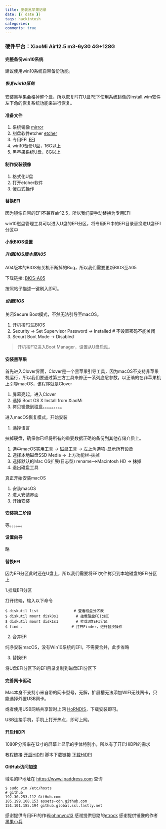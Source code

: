 ```yaml
---
title: 安装黑苹果记录
date: {{ date }}
tags: hackintosh
categories:
comments: true
---
```



### 硬件平台：XiaoMi Air12.5 m3-6y30 4G+128G

#### 完整备份win10系统

建议使用win10系统自带备份功能。

##### 恢复win10系统

安装黑苹果会格掉整个盘，所以恢复时在U盘PE下使用系统镜像的install.wim软件左下角的恢复系统功能来进行恢复。

#### 准备文件

1. 系统镜像         [mirror](https://blog.daliansky.net/macOS-Mojave-10.14.4-18E226-official-version-with-Clover-4903-original-image.html)
2. 刻盘软件etcher   [etcher](https://www.balena.io/etcher/)
3. 专用EFI          [EFI](https://github.com/johnnync13/EFI-Xiaomi-Notebook-air-12-5.git)
4. win10备份U盘，16G以上
5. 黑苹果系统U盘，8G以上

#### 制作安装镜像

1. 格式化U盘
2. 打开etcher软件
3. 傻瓜式操作

#### 替换EFI

因为镜像自带的EFI不兼容air12.5，所以我们要手动替换为专用EFI

win10磁盘管理工具可以进入U盘的EFI分区，将专用EFI中的EFI目录替换进U盘EFI分区中

#### 小米BIOS设置

##### 升级BIOS版本至A05
A04版本的BIOS有关机不断掉的Bug，所以我们需要更新BIOS至A05

下载链接: [BIOS-A05](http://bbs.xiaomi.cn/t-13100333)

按照帖子描述一键刷入即可。

##### 设置BIOS
关闭Secure Boot模式，不然无法引导至macOS。

1. 开机按F2进BIOS
2. Security -> Set Supervisor Password -> Installed  # 不设置密码不能关闭
3. Securt Boot Mode -> Disabled

> 开机按F12进入Boot Manager，设置从U盘启动。

#### 安装黑苹果

首先进入Clover界面，Clover是一个黑苹果引导工具，因为macOS不支持非苹果机运行，所以我们要通过第三方工具来修正一系列底层参数，以正确的在非苹果机上引导macOS，该程序就是Clover

1. 屏幕亮起，进入Clover
2. 选择 Boot OS X Install from XiaoMi
3. 拷贝镜像到磁盘。。。。。。。。。

进入macOS恢复模式，开始安装
1. 选择语言

抹掉硬盘，确保你已经将所有的重要数据正确的备份到其他存储介质上。

1. 选中macOS实用工具 -> 磁盘工具 -> 左上角选项-显示所有设备
6. 选择本地磁盘SSD Media -> 上方功能栏-抹掉
7. 选择默认的Mac OS扩展(日志型)  rename-->Macintosh HD  -> 抹掉
8. 退出磁盘工具

真正开始安装macOS

1. 安装macOS
2. 进入安装界面
3. 开始安装

#### 安装第二阶段

等。。。。。。

#### 设置向导

略

#### 替换EFI

因为EFI分区此时还在U盘上，所以我们需要将EFI文件拷贝到本地磁盘的EFI分区上

1.挂载EFI分区

打开终端，输入以下命令

```
$ diskutil list                # 查看磁盘分区表
$ diskutil mount disk0s1        # 挂载磁盘FEI分区
$ diskutil mount disk1s1        # 挂载U盘EFI分区
$ find .                      # 打开Finder，进行替换操作
```

2. 合并EFI

纯净安装macOS，没有Win10系统的EFI，不需要合并，此步省略

3. 替换EFI

将U盘EFI分区下的EFI目录复制到磁盘EFI分区下

#### 完善网卡驱动

Mac本身不支持小米自带的网卡型号，无解，扩展槽无法添加WIFI无线网卡，只能选择外置USB网卡。

或者使用USB网络共享暂时上网 [HoRNDIS](https://github.com/jwise/HoRNDIS/releases)，下载安装即可。

USB连接手机，手机上打开热点，即可上网。

#### 开启HiDPI

1080P分辨率在12寸的屏幕上显示的字体特别小，所以有了开启HiDPI的需求

教程链接 [开启HiDPI](https://zhih.me/one-key-hidpi/)
脚本下载链接 [下载HiDPI](https://github.com/xzhih/one-key-hidpi.git)

#### GitHub访问加速

域名的IP地址在 https://www.ipaddress.com 查询
```
$ sudo vim /etc/hosts
# github
192.30.253.112 GitHub.com
185.199.108.153 assets-cdn.github.com
151.101.185.194 github.global.ssl.fastly.net
```

感谢提供专用EFI的作者[johnnync13](https://github.com/johnnync13/)
感谢提供思路的[etrock](http://bbs.xiaomi.cn/t-36526099)
感谢提供镜像的作者[黑果小兵](https://blog.daliansky.net)